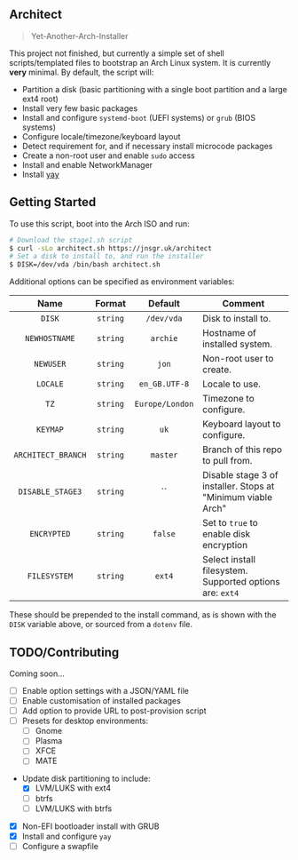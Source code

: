 ## Architect

> Yet-Another-Arch-Installer

This project not finished, but currently a simple set of shell scripts/templated files to bootstrap an Arch Linux system. It is currently **very** minimal. By default, the script will:

- Partition a disk (basic partitioning with a single boot partition and a large ext4 root)
- Install very few basic packages
- Install and configure `systemd-boot` (UEFI systems) or `grub` (BIOS systems)
- Configure locale/timezone/keyboard layout
- Detect requirement for, and if necessary install microcode packages
- Create a non-root user and enable `sudo` access
- Install and enable NetworkManager
- Install [yay](https://gtihub.com/Jguer/yay)

## Getting Started

To use this script, boot into the Arch ISO and run:

```bash
# Download the stage1.sh script
$ curl -sLo architect.sh https://jnsgr.uk/architect
# Set a disk to install to, and run the installer
$ DISK=/dev/vda /bin/bash architect.sh
```

Additional options can be specified as environment variables:

|        Name        |  Format  |     Default     | Comment                                                      |
| :----------------: | :------: | :-------------: | ------------------------------------------------------------ |
|       `DISK`       | `string` |   `/dev/vda`    | Disk to install to.                                          |
|   `NEWHOSTNAME`    | `string` |    `archie`     | Hostname of installed system.                                |
|     `NEWUSER`      | `string` |      `jon`      | Non-root user to create.                                     |
|      `LOCALE`      | `string` |  `en_GB.UTF-8`  | Locale to use.                                               |
|        `TZ`        | `string` | `Europe/London` | Timezone to configure.                                       |
|      `KEYMAP`      | `string` |      `uk`       | Keyboard layout to configure.                                |
| `ARCHITECT_BRANCH` | `string` |    `master`     | Branch of this repo to pull from.                            |
|  `DISABLE_STAGE3`  | `string` |       ``        | Disable stage 3 of installer. Stops at "Minimum viable Arch" |
|    `ENCRYPTED`     | `string` |     `false`     | Set to `true` to enable disk encryption                      |
|    `FILESYSTEM`    | `string` |     `ext4`      | Select install filesystem. Supported options are: `ext4`     |

These should be prepended to the install command, as is shown with the `DISK` variable above, or sourced from a `dotenv` file.

## TODO/Contributing

Coming soon...

- [ ] Enable option settings with a JSON/YAML file
- [ ] Enable customisation of installed packages
- [ ] Add option to provide URL to post-provision script
- [ ] Presets for desktop environments:
  - [ ] Gnome
  - [ ] Plasma
  - [ ] XFCE
  - [ ] MATE
- Update disk partitioning to include:
  - [x] LVM/LUKS with ext4
  - [ ] btrfs
  - [ ] LVM/LUKS with btrfs
- [x] Non-EFI bootloader install with GRUB
- [x] Install and configure `yay`
- [ ] Configure a swapfile

